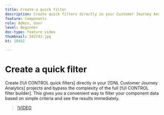 ```yaml
---
title: Create a quick filter
description: Create quick filters directly in your Customer Journey Analytics projects and bypass the complexity of the full filter builder. This gives you a convenient way to filter your component data based on simple criteria and see the results immediately. 
feature: Components
role: Admin, User
level: Beginner
doc-type: feature video
thumbnail: 343743.jpg
kt: 10452

---
```


# Create a quick filter

Create [!UI CONTROL quick filters] directly in your [!DNL Customer Journey Analytics] projects and bypass the complexity of the full [!UI CONTROL filter builder]. This gives you a convenient way to filter your component data based on simple criteria and see the results immediately. 

>[!VIDEO](https://video.tv.adobe.com/v/343743/?quality=12&learn=on)
